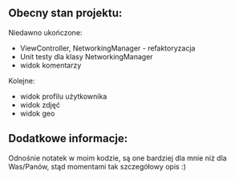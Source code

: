 Obecny stan projektu:
-------------------------

Niedawno ukończone:
- ViewController, NetworkingManager - refaktoryzacja
- Unit testy dla klasy NetworkingManager
- widok komentarzy

Kolejne:
- widok profilu użytkownika
- widok zdjęć
- widok geo

Dodatkowe informacje:
---------------------------

Odnośnie notatek w moim kodzie, są one bardziej dla mnie niż dla Was/Panów, stąd momentami tak szczegółowy opis :)
